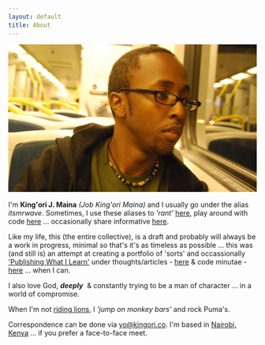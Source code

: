 ```yaml
---
layout: default
title: About
---
```


![job-kingori-maina](assets/images/cover-image@2x.jpg "Job King'ori Maina")

I'm **King'ori J. Maina** _(Job King'ori Maina)_ and I usually go under the
alias _itsmrwave_. Sometimes, I use these aliases to _'rant'_ [here][twitter],
play around with code [here][github] ... occasionally share informative
[here][googleplus].

Like my life, this (the entire collective), is a draft and probably will always
be a work in progress, minimal so that's it's as timeless as possible ... this
was (and still is) an attempt at creating a portfolio of 'sorts' and
occassionally ['Publishing What I Learn'][1] under thoughts/articles -
[here][articles] &amp; code minutae - [here][minutae] ... when I can.

I also love God, _**deeply**_&nbsp;&nbsp;&amp; constantly trying to be a man of
character ... in a world of compromise.

When I'm not [riding lions][2], I _'jump on monkey bars'_ and rock Puma's.

Correspondence can be done via [yo@kingori.co][email]. I'm based in [Nairobi,
Kenya][3] ... if you prefer a face-to-face meet.

[twitter]: {{site.author.twitter_url}}
[github]: {{site.author.github_url}}
[googleplus]: {{site.author.googleplus_url}}
[articles]: articles.html
[minutae]: minutae.html
[email]: mailto:yo@kingori.co?Subject=You're%20Awesome
[1]: http://movethewebforward.org/#write
[2]: articles/2013/09/riding-lions/
[3]: https://www.google.co.ke/maps/preview#!q=nairobi%2C+kenya

